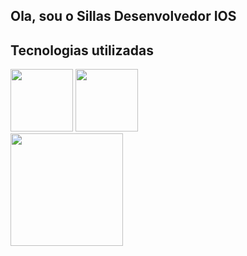 ## Ola, sou o Sillas Desenvolvedor IOS

## Tecnologias utilizadas 

<div>
<img src="https://cdn.jsdelivr.net/gh/devicons/devicon/icons/swift/swift-original-wordmark.svg" height="100" width="100"/>

 <img src="https://cdn.jsdelivr.net/gh/devicons/devicon/icons/github/github-original-wordmark.svg" height="100" width="100" />
 </div>         
    
    
<div>
  <a href="https://github.com/sillasgoes">
    <img height="180em" src="https://github-readme-stats.vercel.app/api/top-langs/?username=sillasgoes&layout=compact&langs_count=7&theme=dracula"/>

</div>
</div>
